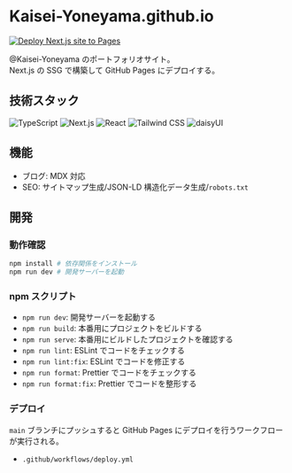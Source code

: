 # Kaisei-Yoneyama.github.io

[![Deploy Next.js site to Pages](https://github.com/Kaisei-Yoneyama/Kaisei-Yoneyama.github.io/actions/workflows/nextjs.yml/badge.svg)](https://github.com/Kaisei-Yoneyama/Kaisei-Yoneyama.github.io/actions/workflows/nextjs.yml)

@​Kaisei-Yoneyama のポートフォリオサイト。  
Next.js の SSG で構築して GitHub Pages にデプロイする。

## 技術スタック

![TypeScript](https://img.shields.io/badge/TypeScript-5.8.3-3178C6?style=for-the-badge&logo=typescript) ![Next.js](https://img.shields.io/badge/Next.js-15.4.2-000000?style=for-the-badge&logo=nextdotjs) ![React](https://img.shields.io/badge/React-19.1.0-61DAFB?style=for-the-badge&logo=react) ![Tailwind CSS](https://img.shields.io/badge/Tailwind_CSS-4.1.11-06B6D4?style=for-the-badge&logo=tailwindcss) ![daisyUI](https://img.shields.io/badge/DaisyUI-5.0.46-5A0EF8?style=for-the-badge&logo=daisyui)

## 機能

- ブログ: MDX 対応
- SEO: サイトマップ生成/JSON-LD 構造化データ生成/`robots.txt`

## 開発

### 動作確認

```bash
npm install # 依存関係をインストール
npm run dev # 開発サーバーを起動
```

### npm スクリプト

- `npm run dev`: 開発サーバーを起動する
- `npm run build`: 本番用にプロジェクトをビルドする
- `npm run serve`: 本番用にビルドしたプロジェクトを確認する
- `npm run lint`: ESLint でコードをチェックする
- `npm run lint:fix`: ESLint でコードを修正する
- `npm run format`: Prettier でコードをチェックする
- `npm run format:fix`: Prettier でコードを整形する

### デプロイ

`main` ブランチにプッシュすると GitHub Pages にデプロイを行うワークフローが実行される。

- `.github/workflows/deploy.yml`
